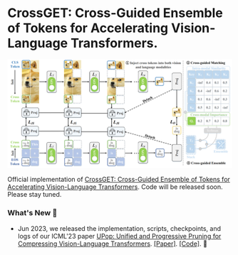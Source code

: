 # CrossGET: Cross-Guided Ensemble of Tokens for Accelerating Vision-Language Transformers.

<img src="CrossGET.png" width="800">

Official implementation of [CrossGET: Cross-Guided Ensemble of Tokens for Accelerating Vision-Language Transformers](https://arxiv.org/abs/2305.17455). Code will be released soon. Please stay tuned.

### What's New 🥳

* Jun 2023, we released the implementation, scripts, checkpoints, and logs of our ICML'23 paper [UPop: Unified and Progressive Pruning for Compressing Vision-Language Transformers](https://arxiv.org/abs/2301.13741). [[Paper]](https://arxiv.org/pdf/2301.13741.pdf). [[Code]](https://github.com/sdc17/UPop). 🚩
